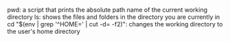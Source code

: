 pwd: a script that prints the absolute path name of the current working directory
ls: shows the files and folders in the directory you are currently in
cd "$(env | grep '^HOME=' | cut -d= -f2)": changes the working directory to the user's home directory
